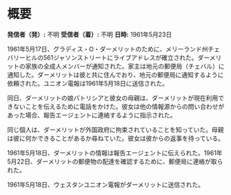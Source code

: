 # 概要

**発信者（発）:** 不明
**受信者（着）:** 不明
**日時:** 1961年5月23日

1961年5月17日、グラディス・O・ダーメリットのために、メリーランド州チェバリーヒルの561ジャソンストリートにライブアドレスが確立された。ダーメリットの家族の全成人メンバーが通知された。家主は地元の郵便局（チェバル）に通知した。ダーメリットは彼と共に住んでおり、地元の郵便局に通知するように依頼された。ユニオン電報は1961年5月18日に送信された。

同日、ダーメリットの娘パトリシアと彼女の母親は、ダーメリットが現在利用できないことを伝えるために電話をかけた。彼女は他の情報源からの問い合わせがあった場合、報告エージェントに連絡するように指示された。

同じ個人は、ダーメリットが外国政府に拘束されていることを知っていた。母親は彼に何かできることがあるか尋ねていた。彼女は彼からの返事を待っている。

1961年5月18日、ダーメリットの情報は報告エージェントに伝えられた。1961年5月22日、ダーメリットの郵便物の配達を確認するために、郵便局に連絡が取られた。

1961年5月18日、ウェスタンユニオン電報がダーメリットに送信された。